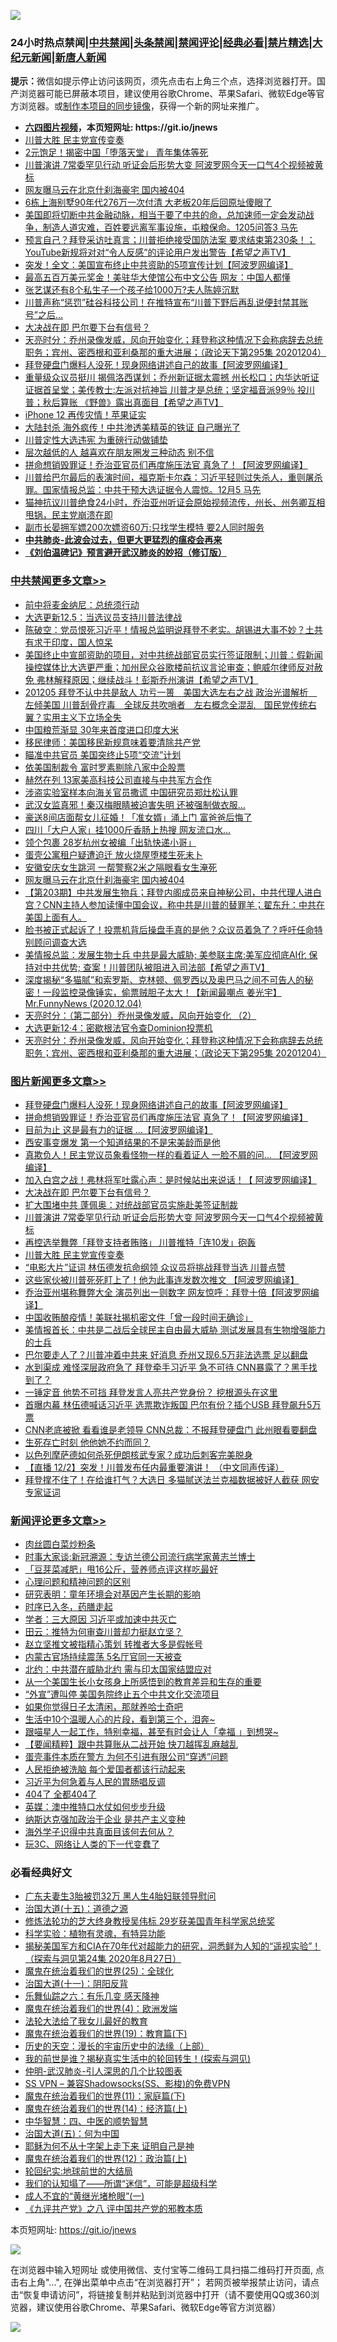 ![](https://raw.githubusercontent.com/fqnews/bnews/master/64photo/fqnews-qr.jpg)

<div id="tt">
<h3>24小时热点禁闻|<a href="#%E4%B8%AD%E5%85%B1%E7%A6%81%E9%97%BB%E6%9B%B4%E5%A4%9A%E6%96%87%E7%AB%A0">中共禁闻</a>|<a href="#%E5%9B%BE%E7%89%87%E6%96%B0%E9%97%BB%E6%9B%B4%E5%A4%9A%E6%96%87%E7%AB%A0">头条禁闻</a>|<a href="#%E6%96%B0%E9%97%BB%E8%AF%84%E8%AE%BA%E6%9B%B4%E5%A4%9A%E6%96%87%E7%AB%A0">禁闻评论|<a href="#%E5%BF%85%E7%9C%8B%E7%BB%8F%E5%85%B8%E5%A5%BD%E6%96%87">经典必看|<a href="/video.md#%E7%A6%81%E7%89%87%E7%B2%BE%E9%80%89">禁片精选</a>|<a href="https://github.com/fqnews/djy/blob/master/gb/nf1351518.md#1">大纪元新闻</a>|<a href="https://github.com/fqnews/ntdtv/blob/master/gb/prog204.md#1">新唐人新闻</a></h3>
<div><b>提示：</b>微信如提示停止访问该网页，须先点击右上角三个点，选择浏览器打开。国产浏览器可能已屏蔽本项目，建议使用谷歌Chrome、苹果Safari、微软Edge等官方浏览器。或<a href="https://github.com/fqnews/bnews/blob/master/%E5%88%B6%E4%BD%9Cgit%E7%A6%81%E9%97%BB%E9%95%9C%E5%83%8F.md">制作本项目的同步镜像</a>，获得一个新的网址来推广。</div>
<ul>
<li><b><a href="http://d1.bdrive.tk/64.mp4" target="_blank">六四图片视频</a>，本页短网址: https://git.io/jnews</b></li>
<li><a href="/topimagenews/20201205/1442262.md">川普大胜 民主党宣传变奏</a></li>
<li><a href="/yule/20201205/1442222.md">2元饱足！揭密中国「堕落天堂」 青年集体等死</a></li>
<li><a href="/topimagenews/20201205/1442285.md">川普演讲 7常委罕见行动 听证会后形势大变 阿波罗网今天一口气4个视频被黄标</a></li>
<li><a href="/cbnews/20201205/1442436.md">网友曝马云在北京什刹海豪宅 国内被404</a></li>
<li><a href="/cnnews/20201205/1442206.md">6栋上海别墅90年代276万一次付清 大老板20年后回原址傻眼了</a></li>
<li><a href="/bannedvideo/20201205/1442409.md">美国即将切断中共金融动脉，相当于要了中共的命，总加速师一定会发动战争，制造人道灾难，百姓要远离军事设施，屯粮保命。1205问答3 马先</a></li>
<li><a href="/cbnews/20201205/1442307.md">预言自己？拜登采访吐真言；川普拒绝接受国防法案 要求结束第230条！； YouTube新规将对对“令人反感”的评论用户发出警告【希望之声TV】</a></li>
<li><a href="/cnnews/20201205/1442549.md">突发！全文：美国宣布终止中共资助的5项宣传计划【阿波罗网编译】</a></li>
<li><a href="/cnnews/20201205/1442579.md">最高五百万美元奖金！美驻华大使馆公布中文公告 网友：中国人都懂</a></li>
<li><a href="/baitai/20201205/1442413.md">张艺谋还有8个私生子一个孩子给1000万?夫人陈婷沉默</a></li>
<li><a href="/worldnews/usa/20201205/1442274.md">川普声称“惩罚”硅谷科技公司！在推特宣布“川普下野后再乱说便封禁其账号”之后…</a></li>
<li><a href="/topimagenews/20201205/1442291.md">大决战在即 巴尔要下台有信号？</a></li>
<li><a href="/cbnews/20201205/1442336.md">天亮时分：乔州录像发威，风向开始变化；拜登称这种情况下会称病辞去总统职务；宾州、密西根和亚利桑那的重大进展；（政论天下第295集 20201204）</a></li>
<li><a href="/topimagenews/20201205/1442568.md">拜登硬盘门爆料人没死！现身网络讲述自己的故事【阿波罗网编译】</a></li>
<li><a href="/cbnews/20201205/1442225.md">重量级众议员挺川  揭佩洛西谋划；乔州新证据太震撼  州长松口；内华达听证 证据首呈堂；美传教士:左派对抗神旨  川普才是总统；坚定福音派99％ 投川普；秋后算账 《野兽》露出真面目【希望之声TV】</a></li>
<li><a href="/cnnews/20201205/1442545.md">iPhone 12 再传灾情！苹果证实</a></li>
<li><a href="/cnnews/20201205/1442548.md">大陆封杀 海外疯传！中共渗透美精英的铁证 自己曝光了</a></li>
<li><a href="/cbnews/20201205/1442303.md">川普定性大选违宪 为重磅行动做铺垫</a></li>
<li><a href="/lifebaike/20201205/1442578.md">层次越低的人 越喜欢在朋友圈发三种动态 别不信</a></li>
<li><a href="/topimagenews/20201205/1442408.md">拼命想销毁罪证！乔治亚官员们再度施压法官 真急了！【阿波罗网编译】</a></li>
<li><a href="/bannedvideo/20201205/1442354.md">川普给巴尔最后的表演时间，福克斯卡尔森：习近平轻则过失杀人，重则屠杀罪。国家情报总监：中共干预大选证据令人震惊。12月5  马先</a></li>
<li><a href="/bannedvideo/20201205/1442292.md">猫神抗议川普绝食24小时，乔治亚州听证会原始视频流传，州长、州务卿互相甩锅，民主党崩溃在即</a></li>
<li><a href="/baitai/20201205/1442627.md">副市长晏拥军嫖200次嫖资60万:只找学生模特 要2人同时服务</a></li>
<li><b><a href="/comments/20200211/1275071.md" target="_blank">中共肺炎-此波会过去，但更大更猛烈的瘟疫会再来</a></b></li>
<li><b><a href="/comments/20200207/1272816.md" target="_blank">《刘伯温碑记》预言避开武汉肺炎的妙招（修订版）</a></b></li>
</ul>
</div>

<div class="catlist">
<h3><a href="/cbnews/" target="_blank">中共禁闻</a><span><a href="/cbnews/" target="_blank" rel="nofollow">更多文章>></a></span></h3>
<ul>
<li><a href="/cbnews/20201205/1442679.md" target="_blank">前中将麦金纳尼：总统须行动</a></li>
<li><a href="/cbnews/20201205/1442675.md" target="_blank">大选更新12.5：当选议员支持川普法律战</a></li>
<li><a href="/cbnews/20201205/1442655.md" target="_blank">陈破空：党员恨死习近平！情报总监明说拜登不老实。胡锡进大事不妙？土共有求于印度，国人惊呆</a></li>
<li><a href="/cbnews/20201205/1442652.md" target="_blank">美国终止中宣部资助的项目，对中共统战部官员实行签证限制；川普：假新闻操控媒体比大选更严重；加州民众谷歌楼前抗议言论审查；鲍威尔律师反对赦免 弗林解释原因；继续战斗！彭斯乔州演讲【希望之声TV】</a></li>
<li><a href="/cbnews/20201205/1442639.md" target="_blank">201205  拜登不认中共是敌人 功亏一篑　美国大选左右之战 政治光谱解析　左倾美国 川普刮骨疗毒　全球反共吹哨者　左右概念全混乱　国民党传统右翼？实用主义下立场全失</a></li>
<li><a href="/cbnews/20201205/1442628.md" target="_blank">中国粮荒渐显 30年来首度进口印度大米</a></li>
<li><a href="/cbnews/20201205/1442605.md" target="_blank">移民律师：美国移民新规意味着要清除共产党</a></li>
<li><a href="/cbnews/20201205/1442598.md" target="_blank">瞄准中共官员 美国突终止5项“交流”计划</a></li>
<li><a href="/cbnews/20201205/1442445.md" target="_blank">依美国制裁令 富时罗素剔除八家中企股票</a></li>
<li><a href="/cbnews/20201205/1442444.md" target="_blank">赫然在列 13家美高科技公司直接与中共军方合作</a></li>
<li><a href="/cbnews/20201205/1442443.md" target="_blank">涉盗实验室样本向海关官员撒谎 中国研究员郑灶松认罪</a></li>
<li><a href="/cbnews/20201205/1442442.md" target="_blank">武汉女监真邪！秦汉梅眼睛被迫害失明 还被强制做衣服…</a></li>
<li><a href="/cbnews/20201205/1442441.md" target="_blank">豪送8间店面帮女儿征婚！「准女婿」涌上门 富爸爸后悔了</a></li>
<li><a href="/cbnews/20201205/1442440.md" target="_blank">四川「大户人家」挂1000斤香肠上热搜 网友流口水…</a></li>
<li><a href="/cbnews/20201205/1442439.md" target="_blank">领个包裹 28岁杭州女被编「出轨快递小哥」</a></li>
<li><a href="/cbnews/20201205/1442438.md" target="_blank">蛋壳公寓租户疑遭迫迁 放火烧屋堕楼生死未卜</a></li>
<li><a href="/cbnews/20201205/1442437.md" target="_blank">安徽安庆女生跳河 一帮警察2米之隔眼看女生淹死</a></li>
<li><a href="/cbnews/20201205/1442436.md" target="_blank">网友曝马云在北京什刹海豪宅 国内被404</a></li>
<li><a href="/cbnews/20201205/1442419.md" target="_blank">【第203期】中共发展生物兵；拜登内阁成员来自神秘公司，中共代理人进白宫？CNN主持人参加读懂中国会议，称中共是川普的替罪羊；翟东升：中共在美国上面有人。</a></li>
<li><a href="/cbnews/20201205/1442410.md" target="_blank">脸书被正式起诉了！投票机背后操盘手真的是他？众议员着急了？呼吁任命特别顾问调查大选</a></li>
<li><a href="/cbnews/20201205/1442400.md" target="_blank">美情报总监：发展生物士兵  中共是最大威胁; 美参联主席:美军应彻底AI化 保持对中共优势; 查案！川普团队被阻进入司法部【希望之声TV】</a></li>
<li><a href="/cbnews/20201205/1442390.md" target="_blank">深度揭秘“多猫腻”和索罗斯、克林顿、佩罗西以及奥巴马之间不可告人的秘密！一段监控录像锤实，偷票贼胆子太大！【新闻最嘲点 姜光宇】Mr.FunnyNews (2020.12.04)‬</a></li>
<li><a href="/cbnews/20201205/1442387.md" target="_blank">天亮时分：（第二部分）乔州录像发威，风向开始变化 （2）</a></li>
<li><a href="/cbnews/20201205/1442356.md" target="_blank">大选更新12·4：密歇根法官令查Dominion投票机</a></li>
<li><a href="/cbnews/20201205/1442336.md" target="_blank">天亮时分：乔州录像发威，风向开始变化；拜登称这种情况下会称病辞去总统职务；宾州、密西根和亚利桑那的重大进展；（政论天下第295集 20201204）</a></li>

</ul>
</div>
<div class="catlist">
<h3><a href="/topimagenews/" target="_blank">图片新闻</a><span><a href="/topimagenews/" target="_blank" rel="nofollow">更多文章>></a></span></h3>
<ul>
<li><a href="/topimagenews/20201205/1442568.md" target="_blank">拜登硬盘门爆料人没死！现身网络讲述自己的故事【阿波罗网编译】</a></li>
<li><a href="/topimagenews/20201205/1442408.md" target="_blank">拼命想销毁罪证！乔治亚官员们再度施压法官 真急了！【阿波罗网编译】</a></li>
<li><a href="/topimagenews/20201205/1442397.md" target="_blank">目前为止 这是最有力的证据 …【阿波罗网编译】</a></li>
<li><a href="/topimagenews/20201205/1442396.md" target="_blank">西安事变爆发 第一个知道结果的不是宋美龄而是他</a></li>
<li><a href="/topimagenews/20201205/1442375.md" target="_blank">真欺负人！民主党议员象看怪物一样的看着证人 一脸不屑的问&#8230; 【阿波罗网编译】</a></li>
<li><a href="/topimagenews/20201205/1442363.md" target="_blank">加入白宫之战！弗林将军吐露心声：是时候站出来说话！【 阿波罗网编译】</a></li>
<li><a href="/topimagenews/20201205/1442291.md" target="_blank">大决战在即 巴尔要下台有信号？</a></li>
<li><a href="/topimagenews/20201205/1442290.md" target="_blank">扩大围堵中共 蓬佩奥：对统战部官员实施赴美签证制裁</a></li>
<li><a href="/topimagenews/20201205/1442285.md" target="_blank">川普演讲 7常委罕见行动 听证会后形势大变 阿波罗网今天一口气4个视频被黄标</a></li>
<li><a href="/topimagenews/20201205/1442264.md" target="_blank">再控选举舞弊「拜登支持者贿赂」 川普推特「连10发」砲轰</a></li>
<li><a href="/topimagenews/20201205/1442262.md" target="_blank">川普大胜 民主党宣传变奏</a></li>
<li><a href="/topimagenews/20201204/1442050.md" target="_blank">“电影大片”证词 林伍德发抗命纲领 众议员将挑战拜登当选 川普点赞</a></li>
<li><a href="/topimagenews/20201204/1442014.md" target="_blank">这些家伙被川普死死盯上了！他为此事连发数次推文 【阿波罗网编译】</a></li>
<li><a href="/topimagenews/20201204/1441990.md" target="_blank">乔治亚州堪称舞弊大全 演员列出一则数字 网友惊呼：拜登十倍【阿波罗网编译】</a></li>
<li><a href="/topimagenews/20201204/1441871.md" target="_blank">中国收贿酿疫情！美联社揭机密文件「曾一段时间无确诊」</a></li>
<li><a href="/topimagenews/20201204/1441776.md" target="_blank">美情报首长：中共是二战后全球民主自由最大威胁 测试发展具有生物增强能力的士兵</a></li>
<li><a href="/topimagenews/20201204/1441733.md" target="_blank">巴尔要走人了？川普冲着中共来 好消息 乔州又现6.5万非法选票 足以翻盘</a></li>
<li><a href="/topimagenews/20201204/1441718.md" target="_blank">水到渠成 难怪深层政府急了 拜登牵手习近平 急不可待 CNN暴露了？黑手找到了？</a></li>
<li><a href="/topimagenews/20201204/1441655.md" target="_blank">一锤定音 他势不可挡 拜登发言人亮共产党身份？ 挖根源头在这里</a></li>
<li><a href="/topimagenews/20201203/1441592.md" target="_blank">首曝内幕 林伍德喊话习近平 选票欺诈叛国 巴尔有份？插个USB 拜登飙升5万票</a></li>
<li><a href="/topimagenews/20201203/1441549.md" target="_blank">CNN老底被掀 看看谁是老领导 CNN总裁：不报拜登硬盘门 此州眼看要翻盘</a></li>
<li><a href="/topimagenews/20201203/1441487.md" target="_blank">生死存亡时刻 他他她不约而同？</a></li>
<li><a href="/topimagenews/20201203/1441323.md" target="_blank">以色列摩萨德如何杀死伊朗核武专家？成功后刺客完美脱身</a></li>
<li><a href="/comments/20201203/1441124.md" target="_blank">【直播 12/2】突发！川普发布任内最重要演讲！ （中文同声传译）</a></li>
<li><a href="/topimagenews/20201203/1441093.md" target="_blank">拜登撑不住了！在给谁打气？大选日 多猫腻送法兰克福数据被好人截获 网安专家证词</a></li>

</ul>
</div>
<div class="catlist">
<h3><a href="/comments/" target="_blank">新闻评论</a><span><a href="/comments/" target="_blank" rel="nofollow">更多文章>></a></span></h3>
<ul>
<li><a href="/comments/20201205/1442672.md" target="_blank">肉丝圆白菜炒粉条</a></li>
<li><a href="/comments/20201205/1442671.md" target="_blank">时事大家谈:新冠溯源：专访兰德公司流行病学家黄志兰博士</a></li>
<li><a href="/comments/20201205/1442649.md" target="_blank">「豆芽菜减肥」甩16公斤，营养师点评这样吃最好</a></li>
<li><a href="/comments/20201205/1442648.md" target="_blank">心理问题和精神问题的区别</a></li>
<li><a href="/comments/20201205/1442647.md" target="_blank">研究表明：童年环境会对基因产生长期的影响</a></li>
<li><a href="/comments/20201205/1442645.md" target="_blank">时序已入冬，药膳走起</a></li>
<li><a href="/comments/20201205/1442622.md" target="_blank">学者：三大原因 习近平或加速中共灭亡</a></li>
<li><a href="/comments/20201205/1442619.md" target="_blank">田云：推特为何审查川普却力挺赵立坚？</a></li>
<li><a href="/comments/20201205/1442595.md" target="_blank">赵立坚推文被指精心策划 转推者大多是假帐号</a></li>
<li><a href="/comments/20201205/1442594.md" target="_blank">内蒙古官场持续震荡 5名厅官同一天被查</a></li>
<li><a href="/comments/20201205/1442572.md" target="_blank">北约：中共潜在威胁北约 需与印太国家结盟应对</a></li>
<li><a href="/comments/20201205/1442571.md" target="_blank">从一个美国生长小女孩身上所感悟到的教育差异和生存的重要</a></li>
<li><a href="/comments/20201205/1442564.md" target="_blank">“外宣”遭叫停 美国务院终止五个中共文化交流项目</a></li>
<li><a href="/comments/20201205/1442563.md" target="_blank">如果你觉得日子太清闲，那就养哈士奇吧</a></li>
<li><a href="/comments/20201205/1442562.md" target="_blank">生活中10个温暖人心的片段，看到第三个，泪奔~</a></li>
<li><a href="/comments/20201205/1442561.md" target="_blank">跟喵星人一起工作，特别幸福，甚至有时会让人「幸福 」到想哭~</a></li>
<li><a href="/comments/20201205/1442509.md" target="_blank">【要闻精粹】跟中共算账从二战开始 快刀越挥乱麻越乱</a></li>
<li><a href="/comments/20201205/1442508.md" target="_blank">蛋壳事件本质在警方 为何不引进有限公司“穿透”问题</a></li>
<li><a href="/comments/20201205/1442507.md" target="_blank">人民拒绝被洗脑 每个爱国者都该行动起来</a></li>
<li><a href="/comments/20201205/1442506.md" target="_blank">习近平为何急着与人民的胃肠唱反调</a></li>
<li><a href="/comments/20201205/1442505.md" target="_blank">404了 全都404了</a></li>
<li><a href="/comments/20201205/1442504.md" target="_blank">英媒：澳中推特口水仗如何步步升级</a></li>
<li><a href="/comments/20201205/1442503.md" target="_blank">纳斯达克强加政治于企业 是共产主义变种</a></li>
<li><a href="/comments/20201205/1442502.md" target="_blank">海外学子识得中共真面目该何去何从？</a></li>
<li><a href="/comments/20201205/1442501.md" target="_blank">玩3C、网络让人类的下一代变蠢了</a></li>

</ul>
</div>

<div class="catlist">
<h3>必看经典好文</h3>
<ul>
<li><a href="/cbnews/20200611/1343037.md" target="_blank">广东夫妻生3胎被罚32万 黑人生4胎妇联领导慰问</a></li>
<li><a href="/topimagenews/20180322/917868.md" target="_blank">治国大道(十五)：道德之源</a></li>
<li><a href="/comments/20190517/1129285.md" target="_blank">修炼法轮功的芝大终身教授吴伟标 29岁获美国青年科学家总统奖</a></li>
<li><a href="/comments/20200605/783205.md" target="_blank">科学实验：植物有灵魂，有特异功能</a></li>
<li><a href="/cbnews/20200828/1386804.md" target="_blank">揭秘美国军方和CIA在70年代对超能力的研究，洞悉鲜为人知的“遥视实验”！（探索与洞见第24集 2020年8月27日）</a></li>
<li><a href="/comments/20181017/1014654.md" target="_blank">魔鬼在统治着我们的世界(25)：全球化</a></li>
<li><a href="/cbnews/20180317/915893.md" target="_blank">治国大道(十一)：阴阳反背</a></li>
<li><a href="/tculture/20190101/792146.md" target="_blank">乐舞仙踪之六：有乐几变 感天降神</a></li>
<li><a href="/topimagenews/20180522/946266.md" target="_blank">魔鬼在统治着我们的世界(4)：欧洲发端</a></li>
<li><a href="/cbnews/20200516/1329218.md" target="_blank">法轮大法给了我女儿最好的教育</a></li>
<li><a href="/comments/20180716/972458.md" target="_blank">魔鬼在统治着我们的世界(19)：教育篇(下)</a></li>
<li><a href="/tculture/20121025/73065.md" target="_blank">历史的天空：漫长的宇宙历史中的法缘（上部）</a></li>
<li><a href="/comments/20200715/1359453.md" target="_blank">我的前世是谁？揭秘真实生活中的轮回转生！(探索与洞见)</a></li>
<li><a href="/comments/20200620/1347687.md" target="_blank">仲明-武汉肺炎-引人深思的几个比较图表</a></li>
<li><a href="/comments/20191231/1250654.md" target="_blank">SS VPN &#8211; 兼容Shadowsocks(SS、影梭)的免费VPN</a></li>
<li><a href="/topimagenews/20180530/950691.md" target="_blank">魔鬼在统治着我们的世界(11)：家庭篇(下)</a></li>
<li><a href="/topimagenews/20180605/953415.md" target="_blank">魔鬼在统治着我们的世界(14)：经济篇(上)</a></li>
<li><a href="/comments/20200605/783247.md" target="_blank">中华智慧：四、中医的顺势智慧</a></li>
<li><a href="/cbnews/20180311/913065.md" target="_blank">治国大道(五)：何为中国</a></li>
<li><a href="/ccpdope/20190803/1168965.md" target="_blank">耶稣为何不从十字架上走下来 证明自己是神</a></li>
<li><a href="/topimagenews/20180601/951286.md" target="_blank">魔鬼在统治着我们的世界(12)：政治篇(上)</a></li>
<li><a href="/comments/20200920/582873.md" target="_blank">轮回纪实:地球前世的大结局</a></li>
<li><a href="/sohnews/20161029/607205.md" target="_blank">我们的认知塌了——所谓“迷信”，可能是超级科学</a></li>
<li><a href="/lifebaike/20200527/1334909.md" target="_blank">成人不宜的“黄继光堵枪眼”(一)</a></li>
<li><a href="/bookonline/20131116/201047.md" target="_blank">《九评共产党》之八 评中国共产党的邪教本质</a></li>

</ul>
</div>

本页短网址: https://git.io/jnews

![](https://raw.githubusercontent.com/fqnews/bnews/master/64photo/fqnews-qr.jpg)

在浏览器中输入短网址 或使用微信、支付宝等二维码工具扫描二维码打开页面, 点击右上角"...", 在弹出菜单中点击“在浏览器打开”； 若网页被举报禁止访问，请点击“恢复申请访问”，将链接复制并粘贴到浏览器中打开（请不要使用QQ或360浏览器，建议使用谷歌Chrome、苹果Safari、微软Edge等官方浏览器）

![](https://raw.githubusercontent.com/fqnews/bnews/master/64photo/wx.jpg)